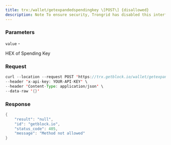 ```yaml
---
title: trx:/wallet/getexpandedspendingkey \[POST\] {disallowed}
description: Note To ensure security, Trongrid has disabled this interface service,please use the service provided by the local node.
---
```


### Parameters


`value` -

HEX of Spending Key

### Request

``` java
curl --location --request POST 'https://trx.getblock.io/wallet/getexpandedspendingkey' \
--header 'x-api-key: YOUR-API-KEY' \
--header 'Content-Type: application/json' \
--data-raw '{}'
```

###  Response

``` java
{
    "result": "null",
    "id": "getblock.io",
    "status_code": 405,
    "message": "Method not allowed"
}
```

